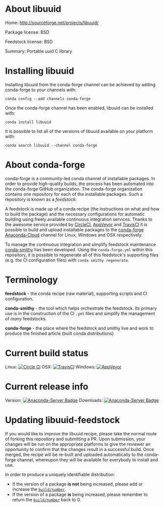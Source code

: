 About libuuid
=============

Home: http://sourceforge.net/projects/libuuid/

Package license: BSD

Feedstock license: BSD

Summary: Portable uuid C library



Installing libuuid
==================

Installing libuuid from the conda-forge channel can be achieved by adding conda-forge to your channels with:

```
conda config --add channels conda-forge
```

Once the conda-forge channel has been enabled, libuuid can be installed with:

```
conda install libuuid
```

It is possible to list all of the versions of libuuid available on your platform with:

```
conda search libuuid --channel conda-forge
```


About conda-forge
=================

conda-forge is a community-led conda channel of installable packages.
In order to provide high-quality builds, the process has been automated into the
conda-forge GitHub organization. The conda-forge organization contains one repository 
for each of the installable packages. Such a repository is known as a *feedstock*.

A feedstock is made up of a conda recipe (the instructions on what and how to build
the package) and the necessary configurations for automatic building using freely
available continuous integration services. Thanks to the awesome service provided by
[CircleCI](https://circleci.com/), [AppVeyor](http://www.appveyor.com/)
and [TravisCI](https://travis-ci.org/) it is possible to build and upload installable
packages to the [conda-forge](https://anaconda.org/conda-forge)
[Anaconda-Cloud](http://docs.anaconda.org/) channel for Linux, Windows and OSX respectively.

To manage the continuous integration and simplify feedstock maintenance
[conda-smithy](http://github.com/conda-forge/conda-smithy) has been developed.
Using the ``conda-forge.yml`` within this repository, it is possible to regenerate all of
this feedstock's supporting files (e.g. the CI configuration files) with ``conda smithy regenerate``.


Terminology
===========

**feedstock** - the conda recipe (raw material), supporting scripts and CI configuration.

**conda-smithy** - the tool which helps orchestrate the feedstock.
                   Its primary use is in the construction of the CI ``.yml`` files
                   and simplify the management of *many* feedstocks.

**conda-forge** - the place where the feedstock and smithy live and work to
                  produce the finished article (built conda distributions)

Current build status
====================
Linux: [![Circle CI](https://circleci.com/gh/conda-forge/libuuid-feedstock.svg?style=svg)](https://circleci.com/gh/conda-forge/libuuid-feedstock)
OSX: [![TravisCI](https://travis-ci.org/conda-forge/libuuid-feedstock.svg?branch=master)](https://travis-ci.org/conda-forge/libuuid-feedstock) 
Windows: [![AppVeyor](https://ci.appveyor.com/api/projects/status/github/conda-forge/libuuid-feedstock?svg=True)](https://ci.appveyor.com/project/conda-forge/libuuid-feedstock/branch/master)

Current release info
====================
Version: [![Anaconda-Server Badge](https://anaconda.org/conda-forge/libuuid/badges/version.svg)](https://anaconda.org/conda-forge/libuuid)
Downloads: [![Anaconda-Server Badge](https://anaconda.org/conda-forge/libuuid/badges/downloads.svg)](https://anaconda.org/conda-forge/libuuid)


Updating libuuid-feedstock
==========================

If you would like to improve the libuuid recipe, please take the normal
route of forking this repository and submitting a PR. Upon submission, your changes will
be run on the appropriate platforms to give the reviewer an opportunity to confirm that the
changes result in a successful build. Once merged, the recipe will be re-built and uploaded
automatically to the conda-forge channel, whereupon they will be available for everybody to
install and use.

In order to produce a uniquely identifiable distribution:
 * If the version of a package **is not** being increased, please add or increase
   the [``build/number``](http://conda.pydata.org/docs/building/meta-yaml.html#build-number-and-string). 
 * If the version of a package **is** being increased, please remember to return
   the [``build/number``](http://conda.pydata.org/docs/building/meta-yaml.html#build-number-and-string)
   back to 0.
